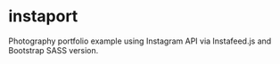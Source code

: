 # instaport
Photography portfolio example using Instagram API via Instafeed.js and Bootstrap SASS version. 

